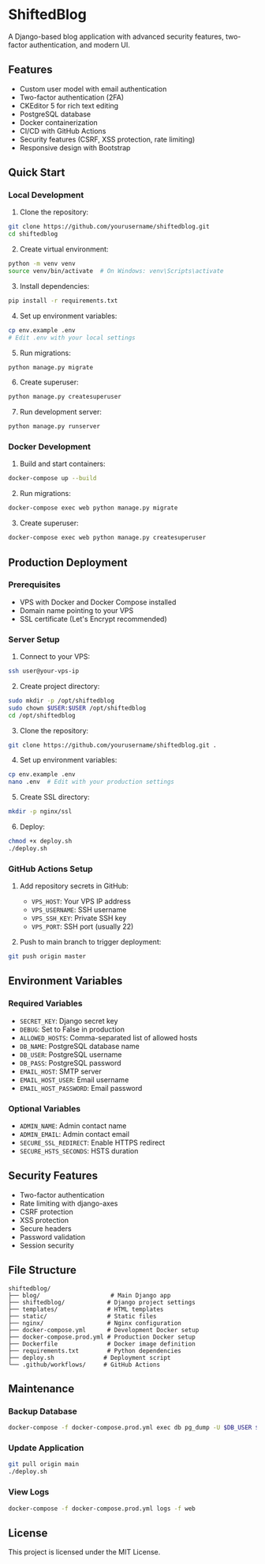 # ShiftedBlog

A Django-based blog application with advanced security features, two-factor authentication, and modern UI.

## Features

- Custom user model with email authentication
- Two-factor authentication (2FA)
- CKEditor 5 for rich text editing
- PostgreSQL database
- Docker containerization
- CI/CD with GitHub Actions
- Security features (CSRF, XSS protection, rate limiting)
- Responsive design with Bootstrap

## Quick Start

### Local Development

1. Clone the repository:
```bash
git clone https://github.com/yourusername/shiftedblog.git
cd shiftedblog
```

2. Create virtual environment:
```bash
python -m venv venv
source venv/bin/activate  # On Windows: venv\Scripts\activate
```

3. Install dependencies:
```bash
pip install -r requirements.txt
```

4. Set up environment variables:
```bash
cp env.example .env
# Edit .env with your local settings
```

5. Run migrations:
```bash
python manage.py migrate
```

6. Create superuser:
```bash
python manage.py createsuperuser
```

7. Run development server:
```bash
python manage.py runserver
```

### Docker Development

1. Build and start containers:
```bash
docker-compose up --build
```

2. Run migrations:
```bash
docker-compose exec web python manage.py migrate
```

3. Create superuser:
```bash
docker-compose exec web python manage.py createsuperuser
```

## Production Deployment

### Prerequisites

- VPS with Docker and Docker Compose installed
- Domain name pointing to your VPS
- SSL certificate (Let's Encrypt recommended)

### Server Setup

1. Connect to your VPS:
```bash
ssh user@your-vps-ip
```

2. Create project directory:
```bash
sudo mkdir -p /opt/shiftedblog
sudo chown $USER:$USER /opt/shiftedblog
cd /opt/shiftedblog
```

3. Clone the repository:
```bash
git clone https://github.com/yourusername/shiftedblog.git .
```

4. Set up environment variables:
```bash
cp env.example .env
nano .env  # Edit with your production settings
```

5. Create SSL directory:
```bash
mkdir -p nginx/ssl
```

6. Deploy:
```bash
chmod +x deploy.sh
./deploy.sh
```

### GitHub Actions Setup

1. Add repository secrets in GitHub:
   - `VPS_HOST`: Your VPS IP address
   - `VPS_USERNAME`: SSH username
   - `VPS_SSH_KEY`: Private SSH key
   - `VPS_PORT`: SSH port (usually 22)

2. Push to main branch to trigger deployment:
```bash
git push origin master
```

## Environment Variables

### Required Variables

- `SECRET_KEY`: Django secret key
- `DEBUG`: Set to False in production
- `ALLOWED_HOSTS`: Comma-separated list of allowed hosts
- `DB_NAME`: PostgreSQL database name
- `DB_USER`: PostgreSQL username
- `DB_PASS`: PostgreSQL password
- `EMAIL_HOST`: SMTP server
- `EMAIL_HOST_USER`: Email username
- `EMAIL_HOST_PASSWORD`: Email password

### Optional Variables

- `ADMIN_NAME`: Admin contact name
- `ADMIN_EMAIL`: Admin contact email
- `SECURE_SSL_REDIRECT`: Enable HTTPS redirect
- `SECURE_HSTS_SECONDS`: HSTS duration

## Security Features

- Two-factor authentication
- Rate limiting with django-axes
- CSRF protection
- XSS protection
- Secure headers
- Password validation
- Session security

## File Structure

```
shiftedblog/
├── blog/                    # Main Django app
├── shiftedblog/            # Django project settings
├── templates/              # HTML templates
├── static/                 # Static files
├── nginx/                  # Nginx configuration
├── docker-compose.yml      # Development Docker setup
├── docker-compose.prod.yml # Production Docker setup
├── Dockerfile              # Docker image definition
├── requirements.txt        # Python dependencies
├── deploy.sh              # Deployment script
└── .github/workflows/     # GitHub Actions
```

## Maintenance

### Backup Database
```bash
docker-compose -f docker-compose.prod.yml exec db pg_dump -U $DB_USER $DB_NAME > backup.sql
```

### Update Application
```bash
git pull origin main
./deploy.sh
```

### View Logs
```bash
docker-compose -f docker-compose.prod.yml logs -f web
```

## License

This project is licensed under the MIT License.